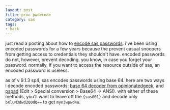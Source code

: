 ```yaml
---
layout: post
title: proc pwdecode
category: sas
tags:
- hack
---
```


just read a posting about how to [encode sas passwords][1]. i've been using encoded passwords for a few years because the prevent casual snoopers from getting access to credentials they shouldn't have. encoded passwords do not, however, prevent decoding. you know, in case you forget your password. normally, if you want to access the resource outside of sas, an encoded password is useless.

<!--more-->

as of v 9.1.3 sp4, sas encodes passwords using base 64. here are two ways i decode encoded passwords: [base 64 decoder from opinionatedgeek][2], and [pspad][3] (Edit > Special conversion > Base64 -> ANSI). with either of these methods, you'll want to leave off the `{sas001}` and decode only `bXluM3dwd2Q0dQ==` to get `myn3wpwd4u`.

[1]: http://sas-bi.blogspot.com/2008/12/example-to-encode-sas-passwords.html
[2]: http://www.opinionatedgeek.com/dotnet/tools/Base64Decode/Default.aspx 
[3]: http://www.pspad.com/en/download.php